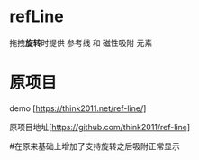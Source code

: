 # refLine
拖拽**旋转**时提供 参考线 和 磁性吸附 元素 
# 原项目
demo [https://think2011.net/ref-line/]

原项目地址[https://github.com/think2011/ref-line]

#在原来基础上增加了支持旋转之后吸附正常显示
